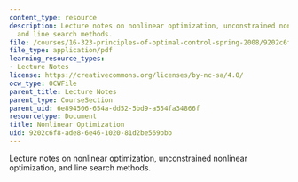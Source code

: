 ```yaml
---
content_type: resource
description: Lecture notes on nonlinear optimization, unconstrained nonlinear optimization,
  and line search methods.
file: /courses/16-323-principles-of-optimal-control-spring-2008/9202c6f8ade86e46102081d2be569bbb_lec1.pdf
file_type: application/pdf
learning_resource_types:
- Lecture Notes
license: https://creativecommons.org/licenses/by-nc-sa/4.0/
ocw_type: OCWFile
parent_title: Lecture Notes
parent_type: CourseSection
parent_uid: 6e894506-654a-dd52-5bd9-a554fa34866f
resourcetype: Document
title: Nonlinear Optimization
uid: 9202c6f8-ade8-6e46-1020-81d2be569bbb
---
```

Lecture notes on nonlinear optimization, unconstrained nonlinear optimization, and line search methods.